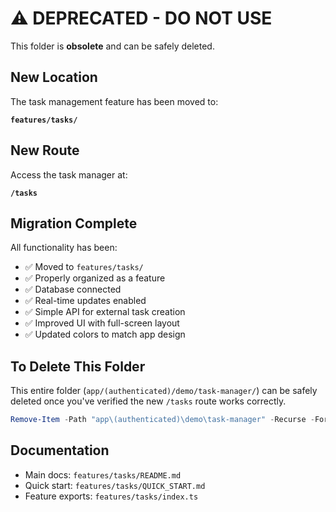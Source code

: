 # ⚠️ DEPRECATED - DO NOT USE

This folder is **obsolete** and can be safely deleted.

## New Location

The task management feature has been moved to:

**`features/tasks/`**

## New Route

Access the task manager at:

**`/tasks`**

## Migration Complete

All functionality has been:
- ✅ Moved to `features/tasks/`
- ✅ Properly organized as a feature
- ✅ Database connected
- ✅ Real-time updates enabled
- ✅ Simple API for external task creation
- ✅ Improved UI with full-screen layout
- ✅ Updated colors to match app design

## To Delete This Folder

This entire folder (`app/(authenticated)/demo/task-manager/`) can be safely deleted once you've verified the new `/tasks` route works correctly.

```powershell
Remove-Item -Path "app\(authenticated)\demo\task-manager" -Recurse -Force
```

## Documentation

- Main docs: `features/tasks/README.md`
- Quick start: `features/tasks/QUICK_START.md`
- Feature exports: `features/tasks/index.ts`

